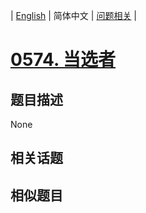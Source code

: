 
| [English](README_EN.md) | 简体中文 | [问题相关](QUESTION.md) |
# [0574. 当选者](https://leetcode-cn.com/problems/winning-candidate/)
## 题目描述
None
## 相关话题

## 相似题目

